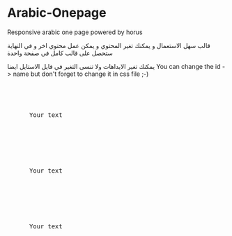 Arabic-Onepage
==============

Responsive arabic one page powered by horus

قالب سهل الاستعمال و يمكنك تغير المحتوي و يمكن عمل محتوي اخر و في النهاية ستحصل على قالب كامل في صفحة واحدة 

يمكنك تغير الايداهات ولا تنسى التغير في فايل الاستايل ايضا 
You can change the id -> name but don't forget to change it in css file ;-)

<pre>

<section id="home" class="item">
    <div class="container">
      Your text
    </div> <!-- End container -->
</section> <!-- End section item -->

<section id="about" class="item">
    <div class="container">
      Your text
    </div> <!-- End container -->
</section> <!-- End section item -->

<section id="contact" class="item">
    <div class="container">
      Your text
    </div> <!-- End container -->
</section> <!-- End section item -->
</pre>
